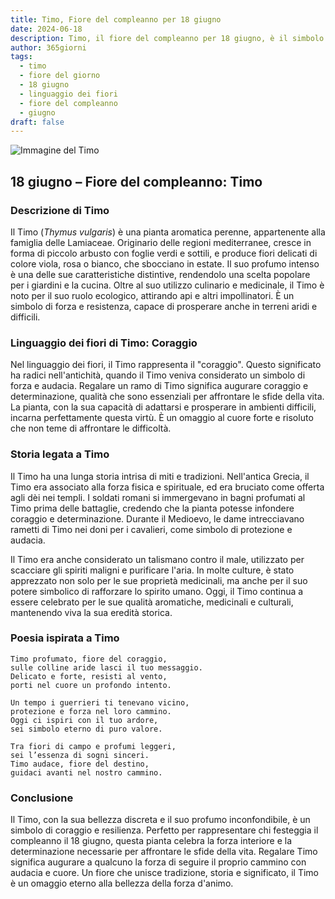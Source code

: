 ```yaml
---
title: Timo, Fiore del compleanno per 18 giugno
date: 2024-06-18
description: Timo, il fiore del compleanno per 18 giugno, è il simbolo di Coraggio. Scopri il suo significato unico, le storie affascinanti e la poesia che celebra la sua bellezza.
author: 365giorni
tags:
  - timo
  - fiore del giorno
  - 18 giugno
  - linguaggio dei fiori
  - fiore del compleanno
  - giugno
draft: false
---
```


![Immagine del Timo](https://cdn.pixabay.com/photo/2020/05/07/12/57/thyme-5141399_1280.jpg)


## 18 giugno – Fiore del compleanno: Timo

### Descrizione di Timo

Il Timo (_Thymus vulgaris_) è una pianta aromatica perenne, appartenente alla famiglia delle Lamiaceae. Originario delle regioni mediterranee, cresce in forma di piccolo arbusto con foglie verdi e sottili, e produce fiori delicati di colore viola, rosa o bianco, che sbocciano in estate. Il suo profumo intenso è una delle sue caratteristiche distintive, rendendolo una scelta popolare per i giardini e la cucina. Oltre al suo utilizzo culinario e medicinale, il Timo è noto per il suo ruolo ecologico, attirando api e altri impollinatori. È un simbolo di forza e resistenza, capace di prosperare anche in terreni aridi e difficili.

### Linguaggio dei fiori di Timo: Coraggio

Nel linguaggio dei fiori, il Timo rappresenta il "coraggio". Questo significato ha radici nell'antichità, quando il Timo veniva considerato un simbolo di forza e audacia. Regalare un ramo di Timo significa augurare coraggio e determinazione, qualità che sono essenziali per affrontare le sfide della vita. La pianta, con la sua capacità di adattarsi e prosperare in ambienti difficili, incarna perfettamente questa virtù. È un omaggio al cuore forte e risoluto che non teme di affrontare le difficoltà.

### Storia legata a Timo

Il Timo ha una lunga storia intrisa di miti e tradizioni. Nell'antica Grecia, il Timo era associato alla forza fisica e spirituale, ed era bruciato come offerta agli dèi nei templi. I soldati romani si immergevano in bagni profumati al Timo prima delle battaglie, credendo che la pianta potesse infondere coraggio e determinazione. Durante il Medioevo, le dame intrecciavano rametti di Timo nei doni per i cavalieri, come simbolo di protezione e audacia.

Il Timo era anche considerato un talismano contro il male, utilizzato per scacciare gli spiriti maligni e purificare l'aria. In molte culture, è stato apprezzato non solo per le sue proprietà medicinali, ma anche per il suo potere simbolico di rafforzare lo spirito umano. Oggi, il Timo continua a essere celebrato per le sue qualità aromatiche, medicinali e culturali, mantenendo viva la sua eredità storica.

### Poesia ispirata a Timo

```
Timo profumato, fiore del coraggio,  
sulle colline aride lasci il tuo messaggio.  
Delicato e forte, resisti al vento,  
porti nel cuore un profondo intento.  

Un tempo i guerrieri ti tenevano vicino,  
protezione e forza nel loro cammino.  
Oggi ci ispiri con il tuo ardore,  
sei simbolo eterno di puro valore.  

Tra fiori di campo e profumi leggeri,  
sei l’essenza di sogni sinceri.  
Timo audace, fiore del destino,  
guidaci avanti nel nostro cammino.  
```

### Conclusione

Il Timo, con la sua bellezza discreta e il suo profumo inconfondibile, è un simbolo di coraggio e resilienza. Perfetto per rappresentare chi festeggia il compleanno il 18 giugno, questa pianta celebra la forza interiore e la determinazione necessarie per affrontare le sfide della vita. Regalare Timo significa augurare a qualcuno la forza di seguire il proprio cammino con audacia e cuore. Un fiore che unisce tradizione, storia e significato, il Timo è un omaggio eterno alla bellezza della forza d'animo.